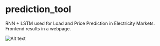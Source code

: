 # prediction_tool
RNN + LSTM used for Load and Price Prediction in Electricity Markets. Frontend results in a webpage.

![Alt text](screenshot.jpg?raw=true "Optional Title")
